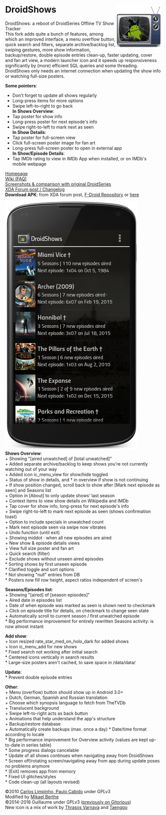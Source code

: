 # DroidShows<img src="/icon/icon6.png" align="right"/>
DroidShows: a reboot of DroidSeries Offline TV Show Tracker  
This fork adds quite a bunch of features, among which an improved interface, a menu overflow button, quick search and filters, separate archive/backlog list, swiping gestures, more show information, backup/restore, double episode entries clean-up, faster updating, cover and fan art view, a modern launcher icon and it speeds up responsiveness significantly by (more) efficient SQL queries and some threading. DroidShows only needs an internet connection when updating the show info or watching full-size posters.

__Some pointers__:
* Don't forget to update all shows regularly
* Long-press items for more options
* Swipe left-to-right to go back  
__In Shows Overview__:
* Tap poster for show info
* Long-press poster for next episode's info
* Swipe right-to-left to mark next as seen  
__In Show Details__:
* Tap poster for full-screen view
* Click full-screen poster image for fan art 
* Long-press full-screen poster to open in external app  
__In Show/Episode Details__:
* Tap IMDb rating to view in IMDb App when installed, or on IMDb's mobile webpage

[Homepage](http://ltguillaume.github.io/DroidShows)  
[Wiki (FAQ)](https://github.com/ltGuillaume/DroidShows/wiki)  
[Screenshots & comparison with original DroidSeries](http://gallery.asymmetrics.nl/index.php?sfpg=RHJvaWRTZXJpZXMvKipkNGNiZTJhYzk1NjZmYWIwOTZhYWZiNGM4OWQyMTYyMA)  
[XDA Forum post / Changelog](http://forum.xda-developers.com/showthread.php?t=3136787)  
__Download APK__: from XDA forum post, [F-Droid Repository](https://f-droid.org/repository/browse/?fdid=nl.asymmetrics.droidshows) or [here](https://github.com/ltGuillaume/DroidShows/releases)

![DroidShows Screenshot](/icon/screenshot.png)  
__Shows Overview__:  
\+ Showing "[aired unwatched] of [total unwatched]"  
\+ Added separate archive/backlog to keep shows you're not currently watching out of your way  
\+ Added icon ic_menu_view for show/hide toggled  
\+ Status of show in details, and † in overview if show is not continuing  
\+ If show position changed, scroll back to show after [Mark next episode as seen] and Seasons list  
\+ Option in [About] to only update shows' last season  
\+ Context items to view show details on Wikipedia and IMDb  
\+ Tap cover for show info, long-press for next episode's info  
\+ Swipe right-to-left to mark next episode as seen (shows confirmation toast)  
\+ Option to include specials in unwatched count  
\+ Mark next episode seen via swipe now vibrates  
\+ Undo function (until exit)  
\+ Showing middot · when all new episodes are aired  
\+ New show & episode details views  
\+ View full size poster and fan art  
\+ Quick search (filter)  
\+ Exclude shows without unseen aired episodes  
\* Sorting shows by first unseen episode  
\* Clarified toggle and sort options  
\* Not showing "null" entries from DB  
\* Posters now fill row height, aspect ratios independent of screen's  
  
__Seasons/Episodes list__:  
\+ Showing "[aired] of [season episodes]"  
\+ Aired date in episodes list  
\+ Date of when episode was marked as seen is shown next to checkmark  
\+ Click on episode title for details, on checkmark to change seen state  
\+ Automatically scroll to current season / first unwatched episode  
\* Big performance improvement for entirely rewritten Seasons activity: is now almost instant  
  
__Add show__:  
\+ Icon resized rate_star_med_on_holo_dark for added shows  
\+ Icon ic_menu_add for new shows  
\* Fixed search not working after initial search  
\* Centered icons vertically in search results  
\* Large-size posters aren't cached, to save space in /data/data/  
  
__Update__:  
\* Prevent double episode entries  
  
__Other__:  
\+ Menu (overflow) button should show up in Android 3.0+  
\+ Dutch, German, Spanish and Russian translation  
\+ Choose which synopsis language to fetch from TheTVDb  
\+ Translucent background  
\+ Swipe left-to-right acts as back button  
\+ Animations that help understand the app's structure  
\+ Backup/restore database  
\+ Automatically create backups (max. once a day)
\* Date/time format according to locale  
\* Big performance improvement for Overview activity (values are kept up-to-date in series table)  
\* Some progress dialogs cancelable  
\* Update of all shows continues when navigating away from DroidShows  
\* Screen off/rotating screen/navigating away from app during update poses no problems anymore  
\* [Exit] removes app from memory  
\* Fixed UI glitches/styles  
\* Code clean-up (all layouts revised)  
  
©2010 [Carlos Limpinho, Paulo Cabido](http://code.google.com/p/droidseries) under GPLv3  
Modified by [Mikael Berthe](http://gitorious.org/droidseries/mckaels-droidseries)  
©2014-2016 Guillaume under GPLv3 ([previously on Gitorious](http://gitorious.org/droidseries/droidseries-guillaume))  
New icon is a mix of work by [Thrasos Varnava](http://iconeasy.com/icon/tv-shows-2-icon) and [Taenggo](http://wallalay.com/wallpapers-for-android-67-177682-desktop-background.html)

